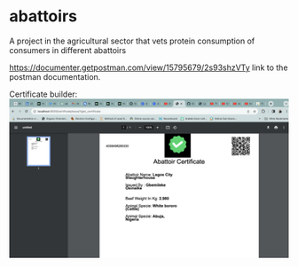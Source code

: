 # abattoirs
A project in the agricultural sector that vets protein consumption of consumers in different abattoirs 

https://documenter.getpostman.com/view/15795679/2s93shzVTy link to the postman documentation.

Certificate builder:
![Alt text](image.png)